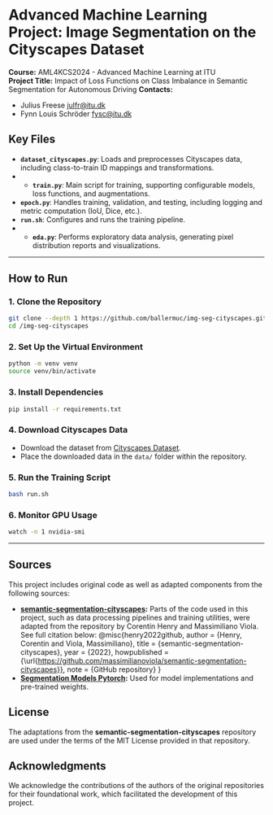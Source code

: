 # Advanced Machine Learning Project: Image Segmentation on the Cityscapes Dataset

**Course:** AML4KCS2024 - Advanced Machine Learning at ITU  
**Project Title:** Impact of Loss Functions on Class Imbalance in Semantic Segmentation for Autonomous Driving
**Contacts:**  
- Julius Freese <julfr@itu.dk>  
- Fynn Louis Schröder <fysc@itu.dk>  

## Key Files

- **`dataset_cityscapes.py`**: Loads and preprocesses Cityscapes data, including class-to-train ID mappings and transformations.
- - **`train.py`**: Main script for training, supporting configurable models, loss functions, and augmentations.
- **`epoch.py`**: Handles training, validation, and testing, including logging and metric computation (IoU, Dice, etc.).
- **`run.sh`**: Configures and runs the training pipeline.
- - **`eda.py`**: Performs exploratory data analysis, generating pixel distribution reports and visualizations.

---

## How to Run

### 1. Clone the Repository
```bash
git clone --depth 1 https://github.com/ballermuc/img-seg-cityscapes.git
cd /img-seg-cityscapes
```

### 2. Set Up the Virtual Environment
```bash
python -m venv venv
source venv/bin/activate
```

### 3. Install Dependencies
```bash
pip install -r requirements.txt
```

### 4. Download Cityscapes Data
- Download the dataset from [Cityscapes Dataset](https://www.cityscapes-dataset.com/).  
- Place the downloaded data in the `data/` folder within the repository.

### 5. Run the Training Script
```bash
bash run.sh
```

### 6. Monitor GPU Usage
```bash
watch -n 1 nvidia-smi
```

---


## Sources
This project includes original code as well as adapted components from the following sources:
- **[semantic-segmentation-cityscapes](https://github.com/massimilianoviola/semantic-segmentation-cityscapes):** Parts of the code used in this project, such as data processing pipelines and training utilities, were adapted from the repository by Corentin Henry and Massimiliano Viola. See full citation below:
@misc{henry2022github, author = {Henry, Corentin and Viola, Massimiliano}, title = {semantic-segmentation-cityscapes}, year = {2022}, howpublished = {\url{https://github.com/massimilianoviola/semantic-segmentation-cityscapes}}, note = {GitHub repository} }
- **[Segmentation Models Pytorch](https://github.com/qubvel/segmentation_models.pytorch):** Used for model implementations and pre-trained weights.

## License
The adaptations from the **semantic-segmentation-cityscapes** repository are used under the terms of the MIT License provided in that repository.

## Acknowledgments
We acknowledge the contributions of the authors of the original repositories for their foundational work, which facilitated the development of this project.


